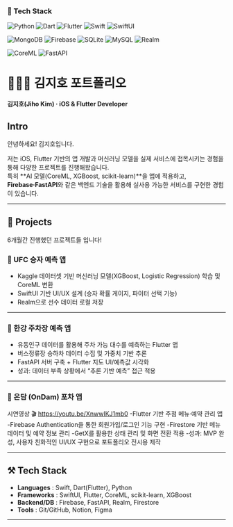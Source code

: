 ### 🚀 Tech Stack

![Python](https://img.shields.io/badge/Python-3776AB?style=for-the-badge&logo=python&logoColor=white)
![Dart](https://img.shields.io/badge/Dart-0175C2?style=for-the-badge&logo=dart&logoColor=white)
![Flutter](https://img.shields.io/badge/Flutter-02569B?style=for-the-badge&logo=flutter&logoColor=white)
![Swift](https://img.shields.io/badge/Swift-FA7343?style=for-the-badge&logo=swift&logoColor=white)
![SwiftUI](https://img.shields.io/badge/SwiftUI-0D96F6?style=for-the-badge&logo=swift&logoColor=white)

![MongoDB](https://img.shields.io/badge/MongoDB-47A248?style=for-the-badge&logo=mongodb&logoColor=white)
![Firebase](https://img.shields.io/badge/Firebase-FFCA28?style=for-the-badge&logo=firebase&logoColor=black)
![SQLite](https://img.shields.io/badge/SQLite-003B57?style=for-the-badge&logo=sqlite&logoColor=white)
![MySQL](https://img.shields.io/badge/MySQL-4479A1?style=for-the-badge&logo=mysql&logoColor=white)
![Realm](https://img.shields.io/badge/Realm-39477F?style=for-the-badge&logo=realm&logoColor=white)

![CoreML](https://img.shields.io/badge/CoreML-000000?style=for-the-badge&logo=apple&logoColor=white)
![FastAPI](https://img.shields.io/badge/FastAPI-009688?style=for-the-badge&logo=fastapi&logoColor=white)

# 🧑🏻‍💻 김지호 포트폴리오  

**김지호(Jiho Kim) · iOS & Flutter Developer**  



## Intro
안녕하세요!  김지호입니다.  

저는 iOS, Flutter 기반의 앱 개발과 머신러닝 모델을 실제 서비스에 접목시키는 경험을 통해 다양한 프로젝트를 진행해왔습니다.  
특히 **AI 모델(CoreML, XGBoost, scikit-learn)**을 앱에 적용하고, **Firebase·FastAPI**와 같은 백엔드 기술을 활용해 실사용 가능한 서비스를 구현한 경험이 있습니다.  


---

## 📌 Projects

6개월간 진행했던 프로젝트들 입니다!

### 🥊 UFC 승자 예측 앱
- Kaggle 데이터셋 기반 머신러닝 모델(XGBoost, Logistic Regression) 학습 및 CoreML 변환  
- SwiftUI 기반 UI/UX 설계 (승자 확률 게이지, 파이터 선택 기능)  
- Realm으로 선수 데이터 로컬 저장  

---

### 🚗 한강 주차장 예측 앱
- 유동인구 데이터를 활용해 주차 가능 대수를 예측하는 Flutter 앱  
- 버스정류장 승하차 데이터 수집 및 가중치 기반 추론  
- FastAPI 서버 구축 + Flutter 지도 UI/예측값 시각화  
- 성과: 데이터 부족 상황에서 “추론 기반 예측” 접근 적용  

---

### 🍻 온담 (OnDam) 포차 앱

시연영상 🎬 https://youtu.be/XnwwIKJ1mb0
-Flutter 기반 주점 메뉴·예약 관리 앱
-Firebase Authentication을 통한 회원가입/로그인 기능 구현
-Firestore 기반 메뉴 데이터 및 예약 정보 관리
-GetX를 활용한 상태 관리 및 화면 전환 적용
-성과: MVP 완성, 사용자 친화적인 UI/UX 구현으로 포트폴리오 전시용 제작

---

## ⚒️ Tech Stack
- **Languages** : Swift, Dart(Flutter), Python  
- **Frameworks** : SwiftUI, Flutter, CoreML, scikit-learn, XGBoost  
- **Backend/DB** : Firebase, FastAPI, Realm, Firestore  
- **Tools** : Git/GitHub, Notion, Figma  

---
